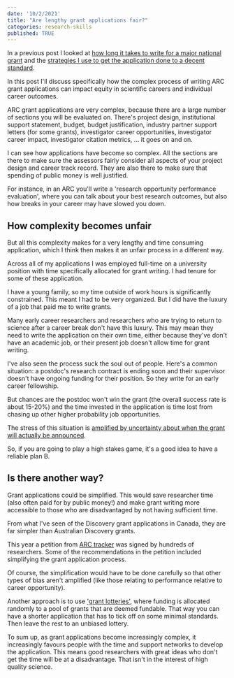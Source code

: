 ```yaml
---
date: '10/2/2021'
title: "Are lengthy grant applications fair?"
categories: research-skills
published: TRUE
---
```


In a previous post I looked at [how long it takes to write for a major national grant](/research/2021/10/02/how-long-to-write-a-grant.html) and the [strategies I use to get the application done to a decent standard](/research/2021/10/02/grant-writing-strategies.html).

In this post I'll  discuss specifically how the complex process of writing ARC grant applications can impact equity in scientific careers and individual career outcomes.

ARC grant applications are very complex, because there are a large number of sections you will be evaluated on. There's project design, institutional support statement, budget, budget justification, industry partner support letters (for some grants), investigator career opportunities, investigator career impact, investigator citation metrics, ... it goes on and on.

I can see how applications have become so complex. All the sections are there to make sure the assessors fairly consider all aspects of your project design and career track record. They are also there to make sure that spending of public money is well justified.

For instance, in an ARC you'll write a 'research opportunity performance evaluation', where you can talk about your best research outcomes, but also how breaks in your career may have slowed you down.

## How complexity becomes unfair

But all this complexity makes for a very lengthy and time consuming application, which I think then makes it an unfair process in a different way.

Across all of my applications I was employed full-time on a university position with time specifically allocated for grant writing. I had tenure for some of these application.

I have a young family, so my time outside of work hours is significantly constrained. This meant I had to be very organized. But I did have the luxury of a job that paid me to write grants.

Many early career researchers and researchers who are trying to return to science after a career break don't have this luxury. This may mean they need to write the application on their own time, either because they've don't have an academic job, or their present job doesn't allow time for grant writing.

I've also seen the process suck the soul out of people. Here's a common situation: a postdoc's research contract is ending soon and their supervisor doesn't have ongoing funding for their position. So they write for an early career fellowship.

But chances are the postdoc won't win the grant (the overall success rate is about 15-20%) and the time invested in the application is time lost from chasing up other higher probability job opportunities.

The stress of this situation is [amplified by uncertainty about when the grant will actually be announced](https://researchwhisperer.org/2019/11/05/announcement-delays/).

So, if you are going to play a high stakes game, it's a good idea to have a reliable plan B.

## Is there another way?

Grant applications could be simplified. This would save researcher time (also often paid for by public money!) and make grant writing more accessible to those who are disadvantaged by not having sufficient time.

From what I've seen of the Discovery grant applications in Canada, they are far simpler than Australian Discovery grants.

This year a petition from [ARC tracker](https://twitter.com/arc_tracker?lang=en) was signed by hundreds of researchers. Some of the recommendations in the petition included simplifying the grant application process.

Of course, the simplification would have to be done carefully so that other types of bias aren't amplified (like those relating to performance relative to career opportunity).

Another approach is to use ['grant lotteries'](https://www.nature.com/articles/d41586-019-03572-7), where funding is allocated randomly to a pool of grants that are deemed fundable. That way you can have a shorter application that has to tick off on some minimal standards. Then leave the rest to an unbiased lottery.

To sum up, as grant applications become increasingly complex, it increasingly favours people with the time and support networks to develop the application. This means good researchers with great ideas who don't get the time will be at a disadvantage. That isn't in the interest of high quality science.
